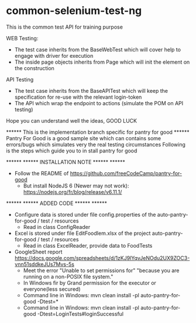# common-selenium-test-ng

This is the common test API for training purpose

WEB Testing:
 - The test case inherits from the BaseWebTest which will cover help to engage with driver for execution
 - The inside page objects inherits from Page which will init the element on the construction

API Testing
 - The test case inherits from the BaseAPITest which will keep the specification for re-use with the relevant login-token
 - The API which wrap the endpoint to actions (simulate the POM on API testing)

Hope you can understand well the ideas,
GOOD LUCK

****** This is the implementation branch specific for pantry for good ******
Pantry For Good is a good sample site which can contains some errors/bugs which simulates very the real testing circumstances
Following is the steps which guide you to in stall pantry for good

****** ****** INSTALLATION NOTE ****** ******
 - Follow the README of https://github.com/freeCodeCamp/pantry-for-good
   - But install NodeJS 6 (Newer may not work): https://nodejs.org/fr/blog/release/v6.11.1/

****** ****** ADDED CODE ****** ******
 - Configure data is stored under file config.properties of the auto-pantry-for-good / test / resources
   - Read in class ConfigReader
 - Excel is stored under file EditFoodIem.xlsx of the project auto-pantry-for-good / test / resources
   - Read in class ExcelReader, provide data to FoodTests
 - GoogleSheet report https://docs.google.com/spreadsheets/d/1zKJ9lYqvJeNOdu2UX9ZOC3-vnn51sddkeJUs7Mvs-5s
   - Meet the error "Unable to set permissions for" "because you are running on a non-POSIX file system."
   - In Windows fir by Grand permission for the executor or everyone(less secured)
   - Command line in Windows: mvn clean install -pl auto-pantry-for-good -Dtest=*
   - Command line in Windows: mvn clean install -pl auto-pantry-for-good -Dtest=LoginTests#loginSuccessful
